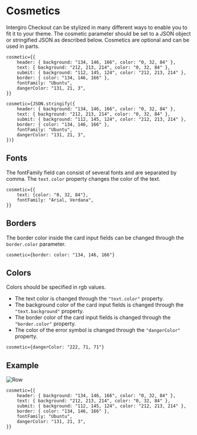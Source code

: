# Cosmetics
Intergiro Checkout can be stylized in many different ways to enable you to fit it to your theme.
The cosmetic parameter should be set to a JSON object or stringified JSON as described below. Cosmetics are optional and can be used in parts.
``` tsx
cosmetic={{
	header: { background: "134, 146, 166", color: "0, 32, 84" },
	text: { background: "212, 213, 214", color: "0, 32, 84" },
	submit: { background: "112, 145, 124", color: "212, 213, 214" },
	border: { color: "134, 146, 166" },
	fontFamily: "Ubuntu",
	dangerColor: "131, 21, 3",
}}
```
``` tsx
cosmetic={JSON.stringify({
	header: { background: "134, 146, 166", color: "0, 32, 84" },
	text: { background: "212, 213, 214", color: "0, 32, 84" },
	submit: { background: "112, 145, 124", color: "212, 213, 214" },
	border: { color: "134, 146, 166" },
	fontFamily: "Ubuntu",
	dangerColor: "131, 21, 3",
})}
```
## Fonts
The fontFamily field can consist of several fonts and are separated by comma. The `text.color` property changes the color of the text.
``` tsx
cosmetic={{ 
	text: {color: "0, 32, 84"},
	fontFamily: "Arial, Verdana",
}}
```

## Borders
The border color inside the card input fields can be changed through the `border.color` parameter.


``` tsx
cosmetic={border: color: "134, 146, 166"}
```

## Colors
Colors should be specified in rgb values.

- The text color is changed through the `"text.color"` property.
- The background color of the card input fields is changed through the `"text.background"` property.
- The border color of the card input fields is changed through the `"border.color"` property.
- The color of the error symbol is changed through the `"dangerColor"` property.

 ``` tsx
cosmetic={dangerColor: "222, 71, 71"}
```

## Example

<img :src="$withBase('/assets/img/merchant/checkout/greyBlueExample.png')" alt="Row">

``` tsx
cosmetic={{
	header: { background: "134, 146, 166", color: "0, 32, 84" },
	text: { background: "212, 213, 214", color: "0, 32, 84" },
	submit: { background: "112, 145, 124", color: "212, 213, 214" },
	border: { color: "134, 146, 166" },
	fontFamily: "Ubuntu",
	dangerColor: "131, 21, 3",
}}
```